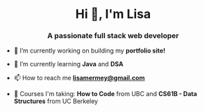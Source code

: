 <h1 align="center">Hi 👋, I'm Lisa</h1>
<h3 align="center">A passionate full stack web developer</h3>

- 🔭 I’m currently working on building my **portfolio site!**

- 🌱 I’m currently learning **Java** and **DSA**

- 📫 How to reach me **lisamermey@gmail.com**

- 🏫 Courses I'm taking: **How to Code** from UBC and **CS61B - Data Structures** from UC Berkeley
